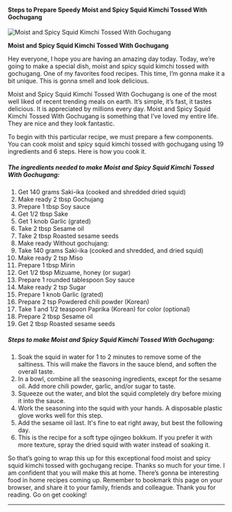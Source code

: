             

#### Steps to Prepare Speedy Moist and Spicy Squid Kimchi Tossed With Gochugang

![Moist and Spicy Squid Kimchi Tossed With Gochugang](https://img-global.cpcdn.com/recipes/6352006911361024/751x532cq70/moist-and-spicy-squid-kimchi-tossed-with-gochugang-recipe-main-photo.jpg)

**Moist and Spicy Squid Kimchi Tossed With Gochugang**

Hey everyone, I hope you are having an amazing day today. Today, we’re going to make a special dish, moist and spicy squid kimchi tossed with gochugang. One of my favorites food recipes. This time, I’m gonna make it a bit unique. This is gonna smell and look delicious.

Moist and Spicy Squid Kimchi Tossed With Gochugang is one of the most well liked of recent trending meals on earth. It’s simple, it’s fast, it tastes delicious. It is appreciated by millions every day. Moist and Spicy Squid Kimchi Tossed With Gochugang is something that I’ve loved my entire life. They are nice and they look fantastic.

To begin with this particular recipe, we must prepare a few components. You can cook moist and spicy squid kimchi tossed with gochugang using 19 ingredients and 6 steps. Here is how you cook it.

##### The ingredients needed to make Moist and Spicy Squid Kimchi Tossed With Gochugang:

1.  Get 140 grams Saki-ika (cooked and shredded dried squid)
2.  Make ready 2 tbsp Gochujang
3.  Prepare 1 tbsp Soy sauce
4.  Get 1/2 tbsp Sake
5.  Get 1 knob Garlic (grated)
6.  Take 2 tbsp Sesame oil
7.  Take 2 tbsp Roasted sesame seeds
8.  Make ready Without gochujang:
9.  Take 140 grams Saki-ika (cooked and shredded, and dried squid)
10.  Make ready 2 tsp Miso
11.  Prepare 1 tbsp Mirin
12.  Get 1/2 tbsp Mizuame, honey (or sugar)
13.  Prepare 1 rounded tablespoon Soy sauce
14.  Make ready 2 tsp Sugar
15.  Prepare 1 knob Garlic (grated)
16.  Prepare 2 tsp Powdered chili powder (Korean)
17.  Take 1 and 1/2 teaspoon Paprika (Korean) for color (optional)
18.  Prepare 2 tbsp Sesame oil
19.  Get 2 tbsp Roasted sesame seeds

##### Steps to make Moist and Spicy Squid Kimchi Tossed With Gochugang:

1.  Soak the squid in water for 1 to 2 minutes to remove some of the saltiness. This will make the flavors in the sauce blend, and soften the overall taste.
2.  In a bowl, combine all the seasoning ingredients, except for the sesame oil. Add more chili powder, garlic, and/or sugar to taste.
3.  Squeeze out the water, and blot the squid completely dry before mixing it into the sauce.
4.  Work the seasoning into the squid with your hands. A disposable plastic glove works well for this step.
5.  Add the sesame oil last. It's fine to eat right away, but best the following day.
6.  This is the recipe for a soft type ojingeo bokkum. If you prefer it with more texture, spray the dried squid with water instead of soaking it.

So that’s going to wrap this up for this exceptional food moist and spicy squid kimchi tossed with gochugang recipe. Thanks so much for your time. I am confident that you will make this at home. There’s gonna be interesting food in home recipes coming up. Remember to bookmark this page on your browser, and share it to your family, friends and colleague. Thank you for reading. Go on get cooking!

* * *